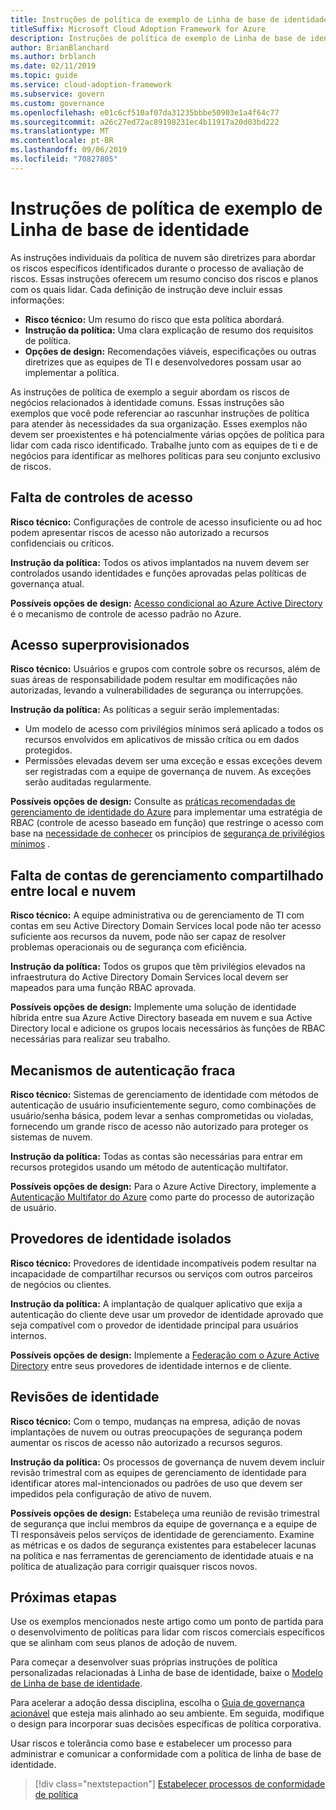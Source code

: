 ```yaml
---
title: Instruções de política de exemplo de Linha de base de identidade
titleSuffix: Microsoft Cloud Adoption Framework for Azure
description: Instruções de política de exemplo de Linha de base de identidade
author: BrianBlanchard
ms.author: brblanch
ms.date: 02/11/2019
ms.topic: guide
ms.service: cloud-adoption-framework
ms.subservice: govern
ms.custom: governance
ms.openlocfilehash: e01c6cf510af07da31235bbbe50903e1a4f64c77
ms.sourcegitcommit: a26c27ed72ac89198231ec4b11917a20d03bd222
ms.translationtype: MT
ms.contentlocale: pt-BR
ms.lasthandoff: 09/06/2019
ms.locfileid: "70827805"
---
```

# <a name="identity-baseline-sample-policy-statements"></a>Instruções de política de exemplo de Linha de base de identidade

As instruções individuais da política de nuvem são diretrizes para abordar os riscos específicos identificados durante o processo de avaliação de riscos. Essas instruções oferecem um resumo conciso dos riscos e planos com os quais lidar. Cada definição de instrução deve incluir essas informações:

- **Risco técnico:** Um resumo do risco que esta política abordará.
- **Instrução da política:** Uma clara explicação de resumo dos requisitos de política.
- **Opções de design:** Recomendações viáveis, especificações ou outras diretrizes que as equipes de TI e desenvolvedores possam usar ao implementar a política.

As instruções de política de exemplo a seguir abordam os riscos de negócios relacionados à identidade comuns. Essas instruções são exemplos que você pode referenciar ao rascunhar instruções de política para atender às necessidades da sua organização. Esses exemplos não devem ser proexistentes e há potencialmente várias opções de política para lidar com cada risco identificado. Trabalhe junto com as equipes de ti e de negócios para identificar as melhores políticas para seu conjunto exclusivo de riscos.

## <a name="lack-of-access-controls"></a>Falta de controles de acesso

**Risco técnico:** Configurações de controle de acesso insuficiente ou ad hoc podem apresentar riscos de acesso não autorizado a recursos confidenciais ou críticos.

**Instrução da política:** Todos os ativos implantados na nuvem devem ser controlados usando identidades e funções aprovadas pelas políticas de governança atual.

**Possíveis opções de design:** [Acesso condicional ao Azure Active Directory](/azure/active-directory/conditional-access/overview) é o mecanismo de controle de acesso padrão no Azure.

## <a name="overprovisioned-access"></a>Acesso superprovisionados

**Risco técnico:** Usuários e grupos com controle sobre os recursos, além de suas áreas de responsabilidade podem resultar em modificações não autorizadas, levando a vulnerabilidades de segurança ou interrupções.

**Instrução da política:** As políticas a seguir serão implementadas:

- Um modelo de acesso com privilégios mínimos será aplicado a todos os recursos envolvidos em aplicativos de missão crítica ou em dados protegidos.
- Permissões elevadas devem ser uma exceção e essas exceções devem ser registradas com a equipe de governança de nuvem. As exceções serão auditadas regularmente.

**Possíveis opções de design:** Consulte as [práticas recomendadas de gerenciamento de identidade do Azure](/azure/security/azure-security-identity-management-best-practices) para implementar uma estratégia de RBAC (controle de acesso baseado em função) que restringe o acesso com base na [necessidade de conhecer](https://wikipedia.org/wiki/Need_to_know) os princípios de [segurança de privilégios mínimos](https://wikipedia.org/wiki/Principle_of_least_privilege) .

## <a name="lack-of-shared-management-accounts-between-on-premises-and-the-cloud"></a>Falta de contas de gerenciamento compartilhado entre local e nuvem

**Risco técnico:** A equipe administrativa ou de gerenciamento de TI com contas em seu Active Directory Domain Services local pode não ter acesso suficiente aos recursos da nuvem, pode não ser capaz de resolver problemas operacionais ou de segurança com eficiência.

**Instrução da política:** Todos os grupos que têm privilégios elevados na infraestrutura do Active Directory Domain Services local devem ser mapeados para uma função RBAC aprovada.

**Possíveis opções de design:** Implemente uma solução de identidade híbrida entre sua Azure Active Directory baseada em nuvem e sua Active Directory local e adicione os grupos locais necessários às funções de RBAC necessárias para realizar seu trabalho.

## <a name="weak-authentication-mechanisms"></a>Mecanismos de autenticação fraca

**Risco técnico:** Sistemas de gerenciamento de identidade com métodos de autenticação de usuário insuficientemente seguro, como combinações de usuário/senha básica, podem levar a senhas comprometidas ou violadas, fornecendo um grande risco de acesso não autorizado para proteger os sistemas de nuvem.

**Instrução da política:** Todas as contas são necessárias para entrar em recursos protegidos usando um método de autenticação multifator.

**Possíveis opções de design:** Para o Azure Active Directory, implemente a [Autenticação Multifator do Azure](/azure/active-directory/authentication/concept-mfa-howitworks) como parte do processo de autorização de usuário.

## <a name="isolated-identity-providers"></a>Provedores de identidade isolados

**Risco técnico:** Provedores de identidade incompatíveis podem resultar na incapacidade de compartilhar recursos ou serviços com outros parceiros de negócios ou clientes.

**Instrução da política:** A implantação de qualquer aplicativo que exija a autenticação do cliente deve usar um provedor de identidade aprovado que seja compatível com o provedor de identidade principal para usuários internos.

**Possíveis opções de design:** Implemente a [Federação com o Azure Active Directory](/azure/active-directory/hybrid/whatis-fed) entre seus provedores de identidade internos e de cliente.

## <a name="identity-reviews"></a>Revisões de identidade

**Risco técnico:** Com o tempo, mudanças na empresa, adição de novas implantações de nuvem ou outras preocupações de segurança podem aumentar os riscos de acesso não autorizado a recursos seguros.

**Instrução da política:** Os processos de governança de nuvem devem incluir revisão trimestral com as equipes de gerenciamento de identidade para identificar atores mal-intencionados ou padrões de uso que devem ser impedidos pela configuração de ativo de nuvem.

**Possíveis opções de design:** Estabeleça uma reunião de revisão trimestral de segurança que inclui membros da equipe de governança e a equipe de TI responsáveis pelos serviços de identidade de gerenciamento. Examine as métricas e os dados de segurança existentes para estabelecer lacunas na política e nas ferramentas de gerenciamento de identidade atuais e na política de atualização para corrigir quaisquer riscos novos.

## <a name="next-steps"></a>Próximas etapas

Use os exemplos mencionados neste artigo como um ponto de partida para o desenvolvimento de políticas para lidar com riscos comerciais específicos que se alinham com seus planos de adoção de nuvem.

Para começar a desenvolver suas próprias instruções de política personalizadas relacionadas à Linha de base de identidade, baixe o [Modelo de Linha de base de identidade](./template.md).

Para acelerar a adoção dessa disciplina, escolha o [Guia de governança acionável](../journeys/index.md) que esteja mais alinhado ao seu ambiente. Em seguida, modifique o design para incorporar suas decisões específicas de política corporativa.

Usar riscos e tolerância como base e estabelecer um processo para administrar e comunicar a conformidade com a política de linha de base de identidade.

> [!div class="nextstepaction"]
> [Estabelecer processos de conformidade de política](./compliance-processes.md)
